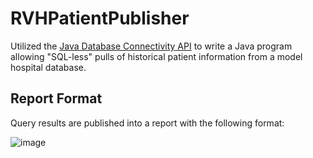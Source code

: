 # RVHPatientPublisher
Utilized the [Java Database Connectivity API](https://docs.oracle.com/javase/8/docs/technotes/guides/jdbc/) to write a Java program allowing "SQL-less" pulls of historical patient information from a model hospital database. 

## Report Format
Query results are published into a report with the following format:

![image](https://user-images.githubusercontent.com/77026687/103960178-90cb2300-511f-11eb-867f-dd8cc38df3e1.png)
